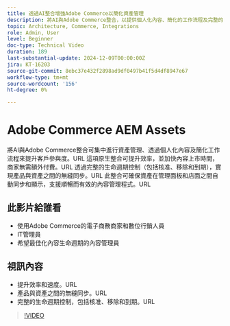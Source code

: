 ```yaml
---
title: 透過AI整合增強Adobe Commerce以簡化資產管理
description: 將AI與Adobe Commerce整合，以提供個人化內容、簡化的工作流程及完整的資產生命週期控制。
topic: Architecture, Commerce, Integrations
role: Admin, User
level: Beginner
doc-type: Technical Video
duration: 189
last-substantial-update: 2024-12-09T00:00:00Z
jira: KT-16203
source-git-commit: 8ebc37e432f2898ad9df0497b41f5d4df8947e67
workflow-type: tm+mt
source-wordcount: '156'
ht-degree: 0%

---
```



# Adobe Commerce AEM Assets

將AI與Adobe Commerce整合可集中進行資產管理、透過個人化內容及簡化工作流程來提升客戶參與度。&#x200B;URL 這項原生整合可提升效率，並加快內容上市時間，商家無需額外付費。&#x200B;URL 透過完整的生命週期控制（包括核准、移除和到期），實現產品與資產之間的無縫同步。&#x200B;URL 此整合可確保資產在管理面板和店面之間自動同步和顯示，支援順暢而有效的內容管理程式。&#x200B;URL

## 此影片給誰看

- 使用Adobe Commerce的電子商務商家和數位行銷人員
- IT管理員
- 希望最佳化內容生命週期的內容管理員

## 視訊內容

- 提升效率和速度。&#x200B;URL
- 產品與資產之間的無縫同步。&#x200B;URL
- 完整的生命週期控制，包括核准、移除和到期。&#x200B;URL

>[!VIDEO](https://video.tv.adobe.com/v/3434076?learn=on)